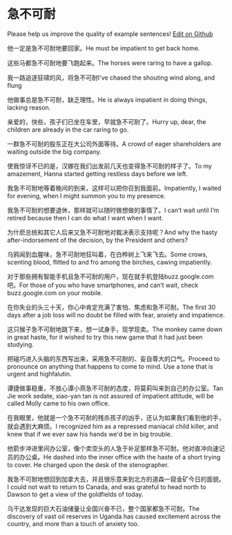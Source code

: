 # 急不可耐

Please help us improve the quality of example sentences! [Edit on Github](https://github.com/jiyushe/jiyu-example-sentence-source/blob/main/chinese/jibukenai.md)

<p><span class="chinese">他一定是急不可耐地要回家。</span><span class="english">He must be impatient to get back home.</span></p>

<p><span class="chinese">这些马都急不可耐地要飞跑起来。</span><span class="english">The horses were raring to have a gallop.</span></p>

<p><span class="chinese">我一路追逐狂啸的风，将急不可耐</span><span class="english">I've chased the shouting wind along, and flung</span></p>

<p><span class="chinese">他做事总是急不可耐，缺乏理性。</span><span class="english">He is always impatient in doing things, lacking reason.</span></p>

<p><span class="chinese">亲爱的，快些，孩子们已坐在车里，早就急不可耐了。</span><span class="english">Hurry up, dear, the children are already in the car raring to go.</span></p>

<p><span class="chinese">一群急不可耐的股东正在大公司外面等待。</span><span class="english">A crowd of eager shareholders are waiting outside the big company.</span></p>

<p><span class="chinese">使我惊讶不已的是，汉娜在我们出发前几天也变得急不可耐的样子了。</span><span class="english">To my amazement, Hanna started getting restless days before we left.</span></p>

<p><span class="chinese">我急不可耐地等着晚间的到来，这样可以把你召到我面前。</span><span class="english">Impatiently, I waited for evening, when I might summon you to my presence.</span></p>

<p><span class="chinese">我急不可耐的想要退休，那样就可以随时做想做的事情了。</span><span class="english">I can’t wait until I’m retired because then I can do what I want when I want.</span></p>

<p><span class="chinese">为什麽总统和其它人后来又急不可耐地对裁决表示支持呢？</span><span class="english">And why the hasty after-indorsement of the decision, by the President and others?</span></p>

<p><span class="chinese">乌鸦闻到血腥味，急不可耐地狂叫着，在白桦树上飞来飞去。</span><span class="english">Some crows, scenting blood, flitted to and fro among the birches, cawing impatiently.</span></p>

<p><span class="chinese">对于那些拥有智能手机且急不可耐的用户，现在就手机登陆buzz.google.com吧。</span><span class="english">For those of you who have smartphones, and can’t wait, check buzz.google.com on your mobile.</span></p>

<p><span class="chinese">在你失业的头三十天，你心中肯定充满了害怕、焦虑和急不可耐。</span><span class="english">The first 30 days after a job loss will no doubt be filled with fear, anxiety and impatience.</span></p>

<p><span class="chinese">这只猴子急不可耐地跳下来，想一试身手，现学现卖。</span><span class="english">The monkey came down in great haste, for it wished to try this new game that it had just been studying.</span></p>

<p><span class="chinese">把碰巧进入头脑的东西写出来，采用急不可耐的、妄自尊大的口气。</span><span class="english">Proceed to pronounce on anything that happens to come to mind. Use a tone that is urgent and highfalutin.</span></p>

<p><span class="chinese">谭捷做事稳重，不放心谭小燕急不可耐的态度，将莫莉叫来到自己的办公室。</span><span class="english">Tan Jie work sedate, xiao-yan tan is not assured of impatient attitude, will be called Molly came to his own office.</span></p>

<p><span class="chinese">在我眼里，他就是一个急不可耐的残杀孩子的凶手，还认为如果我们看到他的手，就会遇到大麻烦。</span><span class="english">I recognized him as a repressed maniacal child killer, and knew that if we ever saw his hands we'd be in big trouble.</span></p>

<p><span class="chinese">他箭步冲进里间办公室，像个卖空头的人急于补足那样急不可耐。他对直冲向速记员的办公桌。</span><span class="english">He dashed into the inner office with the haste of a short trying to cover. He charged upon the desk of the stenographer.</span></p>

<p><span class="chinese">我急不可耐地想回到加拿大去，并且很乐意来到北方的道森一窥金矿今日的面貌。</span><span class="english">I could not wait to return to Canada, and was grateful to head north to Dawson to get a view of the goldfields of today.</span></p>

<p><span class="chinese">乌干达发现的巨大石油储量让全国兴奋不已，整个国家都急不可耐。</span><span class="english">The discovery of vast oil reserves in Uganda has caused excitement across the country, and more than a touch of anxiety too.</span></p>

